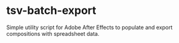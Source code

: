 # tsv-batch-export
Simple utility script for Adobe After Effects to populate and export compositions with spreadsheet data.
